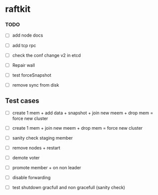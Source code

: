 # raftkit

### TODO 
- [ ] add node docs 
- [ ] add tcp rpc 
- [ ] check the conf change v2 in etcd
- [ ] Repair wall 
- [ ] test forceSnapshot
- [ ] remove sync from disk


## Test cases 
- [ ] create 1 mem + add data + snapshot + join new meem + drop mem = force new cluster
- [ ] create 1 mem +  join new meem + drop mem = force new cluster
- [ ] sanity check staging member 
- [ ] remove nodes + restart
- [ ] demote voter 
- [ ] promote member + on non leader 
- [ ] disable forwarding 
- [ ] test shutdown gracfull and non gracefull (sanity check)




